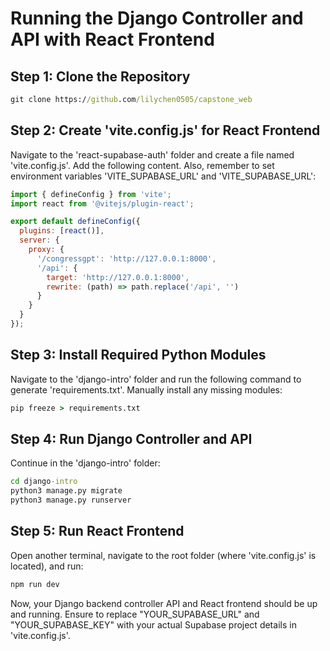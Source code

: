 # Running the Django Controller and API with React Frontend

## Step 1: Clone the Repository

```cmd
git clone https://github.com/lilychen0505/capstone_web
```

## Step 2: Create 'vite.config.js' for React Frontend
Navigate to the 'react-supabase-auth' folder and create a file named 'vite.config.js'. Add the following content. Also, remember to set environment variables 'VITE_SUPABASE_URL' and 'VITE_SUPABASE_URL':
```javascript
import { defineConfig } from 'vite';
import react from '@vitejs/plugin-react';

export default defineConfig({
  plugins: [react()],
  server: {
    proxy: {
      '/congressgpt': 'http://127.0.0.1:8000',
      '/api': {
        target: 'http://127.0.0.1:8000',
        rewrite: (path) => path.replace('/api', '')
      }
    }
  }
});
```
## Step 3: Install Required Python Modules
Navigate to the 'django-intro' folder and run the following command to generate 'requirements.txt'. Manually install any missing modules:

```cmd
pip freeze > requirements.txt
```
## Step 4: Run Django Controller and API
Continue in the 'django-intro' folder:
```cmd
cd django-intro
python3 manage.py migrate
python3 manage.py runserver
```
## Step 5: Run React Frontend
Open another terminal, navigate to the root folder (where 'vite.config.js' is located), and run:
```cmd
npm run dev
```
Now, your Django backend controller API and React frontend should be up and running. Ensure to replace "YOUR_SUPABASE_URL" and "YOUR_SUPABASE_KEY" with your actual Supabase project details in 'vite.config.js'.


